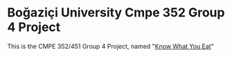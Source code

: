 # Boğaziçi University Cmpe 352 Group 4 Project
This is the CMPE 352/451 Group 4 Project, named "[Know What You Eat](http://ec2-54-227-149-31.compute-1.amazonaws.com:8000)"
